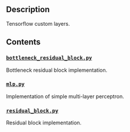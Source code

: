 ## Description

Tensorflow custom layers.

## Contents

### [`bottleneck_residual_block.py`](bottleneck_residual_block.py)

Bottleneck residual block implementation.

### [`mlp.py`](mlp.py)

Implementation of simple multi-layer perceptron.

### [`residual_block.py`](residual_block.py)

Residual block implementation.